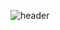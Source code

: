 ![header](https://capsule-render.vercel.app/api?type=Waving&color=00bfff&height=300&section=header&text=kymial&fontSize=90)
